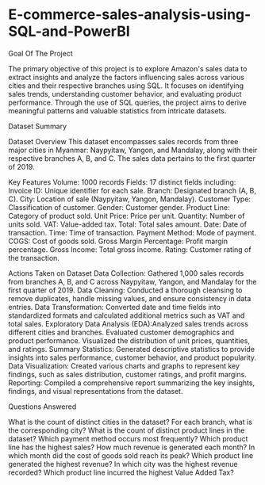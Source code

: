 # E-commerce-sales-analysis-using-SQL-and-PowerBI
Goal Of The Project

The primary objective of this project is to explore Amazon's sales data to extract insights and analyze the factors influencing sales across various cities and their respective branches using SQL. It focuses on identifying sales trends, understanding customer behavior, and evaluating product performance. Through the use of SQL queries, the project aims to derive meaningful patterns and valuable statistics from intricate datasets.

Dataset Summary 

Dataset Overview
This dataset encompasses sales records from three major cities in Myanmar: Naypyitaw, Yangon, and Mandalay, along with their respective branches A, B, and C. The sales data pertains to the first quarter of 2019.

Key Features
Volume: 1000 records
Fields: 17 distinct fields including:
Invoice ID: Unique identifier for each sale.
Branch: Designated branch (A, B, C).
City: Location of sale (Naypyitaw, Yangon, Mandalay).
Customer Type: Classification of customer.
Gender: Customer gender.
Product Line: Category of product sold.
Unit Price: Price per unit.
Quantity: Number of units sold.
VAT: Value-added tax.
Total: Total sales amount.
Date: Date of transaction.
Time: Time of transaction.
Payment Method: Mode of payment.
COGS: Cost of goods sold.
Gross Margin Percentage: Profit margin percentage.
Gross Income: Total gross income.
Rating: Customer rating of the transaction. 

Actions Taken on Dataset
Data Collection: Gathered 1,000 sales records from branches A, B, and C across Naypyitaw, Yangon, and Mandalay for the first quarter of 2019.
Data Cleaning: Conducted a thorough cleansing to remove duplicates, handle missing values, and ensure consistency in data entries.
Data Transformation: Converted date and time fields into standardized formats and calculated additional metrics such as VAT and total sales.
Exploratory Data Analysis (EDA):Analyzed sales trends across different cities and branches.
Evaluated customer demographics and product performance.
Visualized the distribution of unit prices, quantities, and ratings.
Summary Statistics: Generated descriptive statistics to provide insights into sales performance, customer behavior, and product popularity.
Data Visualization: Created various charts and graphs to represent key findings, such as sales distribution, customer ratings, and profit margins.
Reporting: Compiled a comprehensive report summarizing the key insights, findings, and visual representations from the dataset.

Questions Answered 

What is the count of distinct cities in the dataset?
For each branch, what is the corresponding city?
What is the count of distinct product lines in the dataset?
Which payment method occurs most frequently?
Which product line has the highest sales?
How much revenue is generated each month?
In which month did the cost of goods sold reach its peak?
Which product line generated the highest revenue?
In which city was the highest revenue recorded?
Which product line incurred the highest Value Added Tax?
